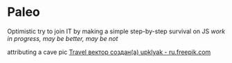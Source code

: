 # Paleo

Optimistic try to join IT by making a simple step-by-step survival on JS
*work in progress, may be better, may be not*

attributing a cave pic
<a href='https://ru.freepik.com/vectors/travel'>Travel вектор создан(а) upklyak - ru.freepik.com</a>
